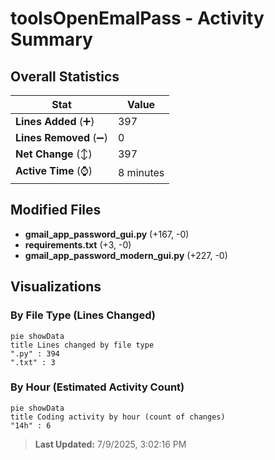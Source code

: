 # toolsOpenEmalPass - Activity Summary 

## Overall Statistics

| Stat                   | Value                                                             |
| ---------------------- | ----------------------------------------------------------------- |
| **Lines Added** (➕)   | 397                                          |
| **Lines Removed** (➖) | 0                                        |
| **Net Change** (↕)    | 397                |
| **Active Time** (⌚)   | 8 minutes |


## Modified Files
- **gmail_app_password_gui.py** (+167, -0)
- **requirements.txt** (+3, -0)
- **gmail_app_password_modern_gui.py** (+227, -0)

## Visualizations

### By File Type (Lines Changed)

```mermaid
pie showData
title Lines changed by file type
".py" : 394
".txt" : 3
```

### By Hour (Estimated Activity Count)

```mermaid
pie showData
title Coding activity by hour (count of changes)
"14h" : 6
```


> **Last Updated:** 7/9/2025, 3:02:16 PM